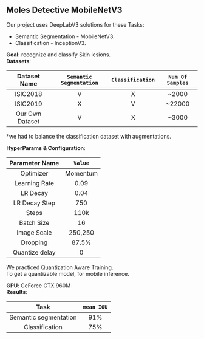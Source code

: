 ## Moles Detective MobileNetV3
Our project uses DeepLabV3 solutions for these Tasks:
- Semantic Segmentation - MobileNetV3.
- Classification - InceptionV3.

**Goal**: recognize and classify Skin lesions.  
**Datasets**:

| Dataset Name| `Semantic Segmentation` |  `Classification` | `Num Of Samples` |
| :---: | :---: | :---: | :---: |
| ISIC2018 | V  | X | ~2000 |
| ISIC2019 | X | V | ~22000 |
| Our Own Dataset | V | X | ~3000 |

*we had to balance the classification dataset with augmentations.  

**HyperParams & Configuration**:

| Parameter Name| `Value` |  
| :---: | :---: |
| Optimizer |  Momentum |
| Learning Rate | 0.09 |
| LR Decay | 0.04 | 
| LR Decay Step | 750 |
| Steps | 110k |
| Batch Size | 16 |
| Image Scale | 250,250 | 
| Dropping | 87.5% |
| Quantize delay | 0

We practiced Quantization Aware Training.  
To get a quantizable model, for mobile inference.

**GPU**: GeForce GTX 960M  
**Results**:

| Task | `mean IOU` |  
| :---: | :---: |
| Semantic segmentation |  91% |
| Classification | 75% |